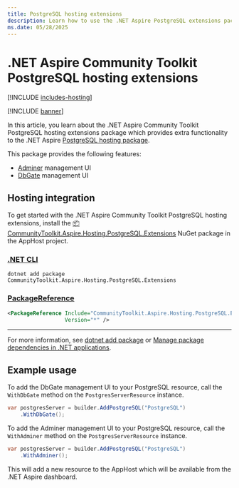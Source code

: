 ```yaml
---
title: PostgreSQL hosting extensions
description: Learn how to use the .NET Aspire PostgreSQL extensions package which provides extra functionality to the .NET Aspire PostgreSQL hosting package.
ms.date: 05/28/2025
---
```


# .NET Aspire Community Toolkit PostgreSQL hosting extensions

[!INCLUDE [includes-hosting](../includes/includes-hosting.md)]

[!INCLUDE [banner](includes/banner.md)]

In this article, you learn about the .NET Aspire Community Toolkit PostgreSQL hosting extensions package which provides extra functionality to the .NET Aspire [PostgreSQL hosting package](https://nuget.org/packages/Aspire.Hosting.PostgreSQL).

This package provides the following features:

- [Adminer](https://adminer.org/) management UI
- [DbGate](https://dbgate.org/) management UI

## Hosting integration

To get started with the .NET Aspire Community Toolkit PostgreSQL hosting extensions, install the [📦 CommunityToolkit.Aspire.Hosting.PostgreSQL.Extensions](https://nuget.org/packages/CommunityToolkit.Aspire.Hosting.PostgreSQL.Extensions) NuGet package in the AppHost project.

### [.NET CLI](#tab/dotnet-cli)

```dotnetcli
dotnet add package CommunityToolkit.Aspire.Hosting.PostgreSQL.Extensions
```

### [PackageReference](#tab/package-reference)

```xml
<PackageReference Include="CommunityToolkit.Aspire.Hosting.PostgreSQL.Extensions"
                  Version="*" />
```

---

For more information, see [dotnet add package](/dotnet/core/tools/dotnet-add-package) or [Manage package dependencies in .NET applications](/dotnet/core/tools/dependencies).

## Example usage

To add the DbGate management UI to your PostgreSQL resource, call the `WithDbGate` method on the `PostgresServerResource` instance.

```csharp
var postgresServer = builder.AddPostgreSQL("PostgreSQL")
    .WithDbGate();
```

To add the Adminer management UI to your PostgreSQL resource, call the `WithAdminer` method on the `PostgresServerResource` instance.

```csharp
var postgresServer = builder.AddPostgreSQL("PostgreSQL")
    .WithAdminer();
```

This will add a new resource to the AppHost which will be available from the .NET Aspire dashboard.
